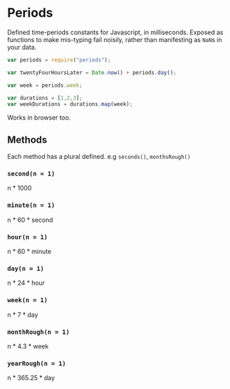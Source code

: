 # Periods

Defined time-periods constants for Javascript, in milliseconds. Exposed as functions to make mis-typing fail noisily, rather than manifesting as `NaN`s in your data.

```javascript
var periods = require("periods");

var twentyFourHoursLater = Date.now() + periods.day();

var week = periods.week;

var durations = [1,2,3];
var weekDurations = durations.map(week);
```

Works in browser too.

## Methods

Each method has a plural defined. e.g `seconds()`, `monthsRough()`

### `second(n = 1)`

n * 1000

### `minute(n = 1)`

n * 60 * second

### `hour(n = 1)`

n * 60 * minute

### `day(n = 1)`

n * 24 * hour

### `week(n = 1)`

n * 7 * day

### `monthRough(n = 1)`

n * 4.3 * week

### `yearRough(n = 1)`

n * 365.25 * day

